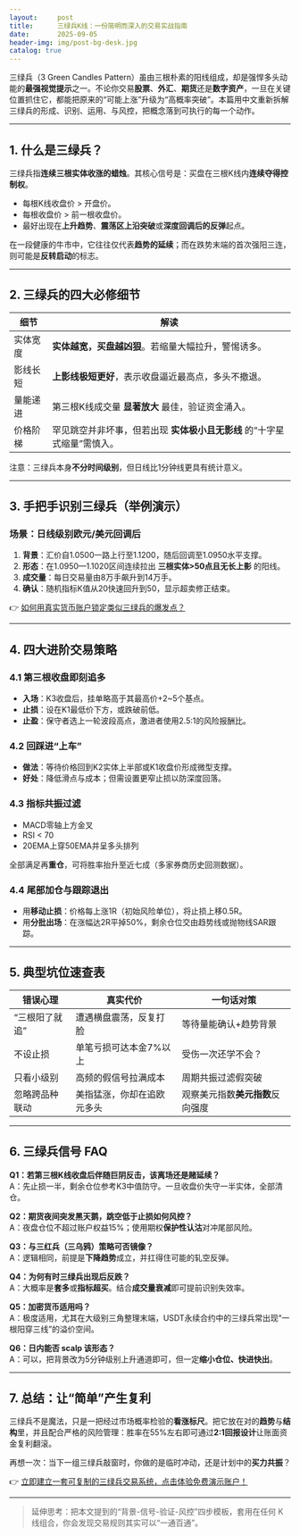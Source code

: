 ```yaml
---
layout:     post
title:      三绿兵K线：一份简明而深入的交易实战指南
date:       2025-09-05
header-img: img/post-bg-desk.jpg
catalog: true
---
```


三绿兵（3 Green Candles Pattern）虽由三根朴素的阳线组成，却是强悍多头动能的**最强视觉提示**之一。不论你交易**股票**、**外汇**、**期货**还是**数字资产**，一旦在关键位置抓住它，都能把原来的“可能上涨”升级为“高概率突破”。本篇用中文重新拆解三绿兵的形成、识别、运用、与风控，把概念落到可执行的每一个动作。

---

## 1. 什么是三绿兵？
三绿兵指**连续三根实体收涨的蜡烛**。其核心信号是：买盘在三根K线内**连续夺得控制权**。

- 每根K线收盘价 > 开盘价。  
- 每根收盘价 > 前一根收盘价。  
- 最好出现在**上升趋势**、**震荡区上沿突破**或**深度回调后的反弹**起点。

在一段健康的牛市中，它往往仅代表**趋势的延续**；而在跌势末端的首次强阳三连，则可能是**反转启动**的标志。

---

## 2. 三绿兵的四大必修细节

| 细节 | 解读 |
|---|---|
| 实体宽度 | **实体越宽，买盘越凶狠**。若缩量大幅拉升，警惕诱多。 |
| 影线长短 | **上影线极短更好**，表示收盘逼近最高点，多头不撤退。 |
| 量能递进 | 第三根K线成交量 **显著放大** 最佳，验证资金涌入。 |
| 价格阶梯 | 罕见跳空并非坏事，但若出现 **实体极小且无影线** 的“十字星式缩量”需慎入。 |

注意：三绿兵本身**不分时间级别**，但日线比1分钟线更具有统计意义。

---

## 3. 手把手识别三绿兵（举例演示）

### 场景：日线级别欧元/美元回调后

1. **背景**：汇价自1.0500一路上行至1.1200，随后回调至1.0950水平支撑。  
2. **形态**：在1.0950—1.1020区间连续拉出 **三根实体>50点且无长上影** 的阳线。  
3. **成交量**：每日交易量由8万手飙升到14万手。  
4. **确认**：随机指标K值从20快速回升到50，显示超卖修正结束。  

👉 [如何用真实货币账户锁定类似三绿兵的爆发点？](https://okxdog.com/)

---

## 4. 四大进阶交易策略

### 4.1 第三根收盘即刻追多
- **入场**：K3收盘后，挂单略高于其最高价+2~5个基点。  
- **止损**：设在K1最低价下方，或跌破前低。  
- **止盈**：保守者选上一轮波段高点，激进者使用2.5:1的风险报酬比。

### 4.2 回踩进“上车”
- **做法**：等待价格回到K2实体上半部或K1收盘价形成微型支撑。  
- **好处**：降低滑点与成本；但需设置更窄止损以防深度回落。

### 4.3 指标共振过滤
- MACD零轴上方金叉  
- RSI < 70  
- 20EMA上穿50EMA并呈多头排列  

全部满足再**重仓**，可将胜率抬升至近七成（多家券商历史回测数据）。

### 4.4 尾部加仓与跟踪退出
- 用**移动止损**：价格每上涨1R（初始风险单位），将止损上移0.5R。  
- 用**分批出场**：在涨幅达2R平掉50%，剩余仓位交由趋势线或抛物线SAR跟踪。

---

## 5. 典型坑位速查表
| 错误心理 | 真实代价 | 一句话对策 |
|---|---|---|
| “三根阳了就追” | 遭遇横盘震荡，反复打脸 | 等待量能确认+趋势背景 |
| 不设止损 | 单笔亏损可达本金7%以上 | 受伤一次还学不会？ |
| 只看小级别 | 高频的假信号拉满成本 | 周期共振过滤假突破 |
| 忽略跨品种联动 | 美指猛涨，你却在追欧元多头 | 观察美元指数**美元指数**反向强度 |

---

## 6. 三绿兵信号 FAQ

**Q1：若第三根K线收盘后伴随巨阴反击，该离场还是赌延续？**  
A：先止损一半，剩余仓位参考K3中值防守。一旦收盘价失守一半实体，全部清仓。

**Q2：期货夜间突发黑天鹅，跳空低于止损如何风控？**  
A：夜盘仓位不超过账户权益15%；使用期权**保护性认沽**对冲尾部风险。

**Q3：与三红兵（三乌鸦）策略可否镜像？**  
A：逻辑相同，前提是**下降趋势**成立，并扛得住可能的轧空反弹。

**Q4：为何有时三绿兵出现后反跌？**  
A：大概率是**套多**或**指标超买**。结合**成交量衰减**即可提前识别失效率。

**Q5：加密货币适用吗？**  
A：极度适用，尤其在大级别三角整理末端，USDT永续合约中的三绿兵常出现“一根阳穿三线”的溢价空间。

**Q6：日内能否 scalp 该形态？**  
A：可以，把背景改为5分钟级别上升通道即可，但一定**缩小仓位、快进快出**。

---

## 7. 总结：让“简单”产生复利
三绿兵不是魔法，只是一把经过市场概率检验的**看涨标尺**。把它放在对的**趋势**与**结构**里，并且配合严格的风险管理：胜率在55%左右即可通过**2:1回报设计**让账面资金复利翻滚。

再想一次：当下一组三绿兵敲窗时，你做的是临时冲动，还是计划中的**买力共振**？

👉 [立即建立一套可复制的三绿兵交易系统，点击体验免费演示账户！](https://okxdog.com/)

---

> 延伸思考：把本文提到的“背景-信号-验证-风控”四步模板，套用在任何 K 线组合，你会发现交易规则其实可以“一通百通”。